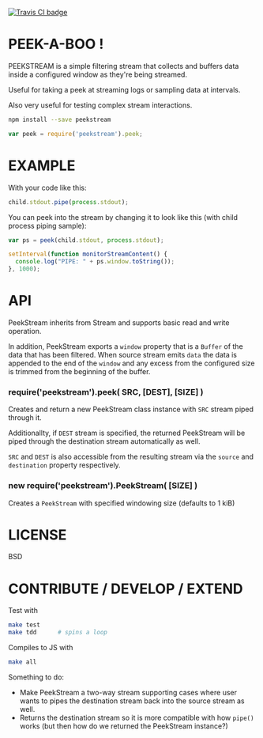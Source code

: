 
[![Travis CI badge](https://secure.travis-ci.org/chakrit/peekstream.png)](http://travis-ci.org/chakrit/peekstream)

# PEEK-A-BOO !

PEEKSTREAM is a simple filtering stream that collects and buffers data inside a configured window
as they're being streamed.

Useful for taking a peek at streaming logs or sampling data at intervals.

Also very useful for testing complex stream interactions.

```sh
npm install --save peekstream
```

```js
var peek = require('peekstream').peek;
```

# EXAMPLE

With your code like this:

```js
child.stdout.pipe(process.stdout);
```

You can peek into the stream by changing it to look like this (with child process piping sample):

```js
var ps = peek(child.stdout, process.stdout);

setInterval(function monitorStreamContent() {
  console.log("PIPE: " + ps.window.toString());
}, 1000);
```

# API

PeekStream inherits from Stream and supports basic read and write operation.

In addition, PeekStream exports a `window` property that is a `Buffer` of the data that has
been filtered.  When source stream emits `data` the data is appended to the end of the `window`
and any excess from the configured size is trimmed from the beginning of the buffer.

### require('peekstream').peek( SRC, [DEST], [SIZE] )

Creates and return a new PeekStream class instance with `SRC` stream piped through it.

Additionallty, if `DEST` stream is specified, the returned PeekStream will be piped
through the destination stream automatically as well.

`SRC` and `DEST` is also accessible from the resulting stream via the `source` and
`destination` property respectively.

### new require('peekstream').PeekStream( [SIZE] )

Creates a `PeekStream` with specified windowing size (defaults to 1 kiB)

# LICENSE

BSD

# CONTRIBUTE / DEVELOP / EXTEND

Test with

```sh
make test
make tdd      # spins a loop
```

Compiles to JS with

```sh
make all
```

Something to do:

* Make PeekStream a two-way stream supporting cases where user wants to pipes the destination
  stream back into the source stream as well.
* Returns the destination stream so it is more compatible with how `pipe()` works
  (but then how do we returned the PeekStream instance?)

